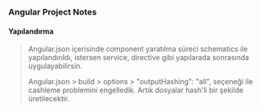 ### Angular Project Notes

#### Yapılandırma

> Angular.json içerisinde component yaratılma süreci schematics ile yapılandırıldı, istersen service, directive gibi yapılarada sonrasında uygulayabilirsin.
>
> Angular.json > build > options > "outputHashing": "all", seçeneği ile cashleme problemini engelledik. Artık dosyalar hash'li bir şekilde üretilecektir.
